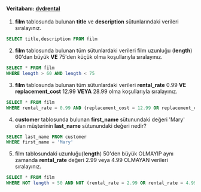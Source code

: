 #### Veritabanı: [dvdrental](https://www.postgresqltutorial.com/postgresql-sample-database/)

1.  **film** tablosunda bulunan **title** ve **description** sütunlarındaki verileri sıralayınız.
```sql
SELECT title,description FROM film
```
2.  **film** tablosunda bulunan tüm sütunlardaki verileri film uzunluğu (**length**) 60'dan büyük **VE** 75'den küçük olma koşullarıyla sıralayınız.
```sql
SELECT * FROM film
WHERE length > 60 AND length < 75
```
3.  **film** tablosunda bulunan tüm sütunlardaki verileri **rental_rate** 0.99 **VE** **replacement_cost** 12.99 **VEYA** 28.99 olma koşullarıyla sıralayınız.
```sql
SELECT * FROM film
WHERE rental_rate = 0.99 AND (replacement_cost = 12.99 OR replacement_cost = 28.99)
```
4.  **customer** tablosunda bulunan **first_name** sütunundaki değeri 'Mary' olan müşterinin **last_name** sütunundaki değeri nedir?
```sql
SELECT last_name FROM customer
WHERE first_name = 'Mary'
```
5.  film tablosundaki uzunluğu(**length**) 50'den büyük OLMAYIP aynı zamanda **rental_rate** değeri 2.99 veya 4.99 OLMAYAN verileri sıralayınız.
```sql
SELECT * FROM film
WHERE NOT length > 50 AND NOT (rental_rate = 2.99 OR rental_rate = 4.99)
```
